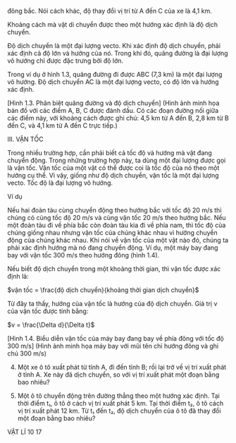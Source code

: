 đông bắc. Nói cách khác, độ thay đổi vị trí từ A đến C của xe là 4,1 km.

Khoảng cách mà vật di chuyển được theo một hướng xác định là độ dịch chuyển.

Độ dịch chuyển là một đại lượng vecto. Khi xác định độ dịch chuyển, phải xác định cả độ lớn và hướng của nó. Trong khi đó, quãng đường là đại lượng vô hướng chỉ được đặc trưng bởi độ lớn.

Trong ví dụ ở hình 1.3, quãng đường đi được ABC (7,3 km) là một đại lượng vô hướng. Độ dịch chuyển AC là một đại lượng vecto, có độ lớn và hướng xác định.

[Hình 1.3. Phân biệt quãng đường và độ dịch chuyển]
(Hình ảnh minh họa bản đồ với các điểm A, B, C được đánh dấu. Có các đoạn đường nối giữa các điểm này, với khoảng cách được ghi chú: 4,5 km từ A đến B, 2,8 km từ B đến C, và 4,1 km từ A đến C trực tiếp.)

III. VẬN TỐC

Trong nhiều trường hợp, cần phải biết cả tốc độ và hướng mà vật đang chuyển động. Trong những trường hợp này, ta dùng một đại lượng được gọi là vận tốc. Vận tốc của một vật có thể được coi là tốc độ của nó theo một hướng cụ thể. Vì vậy, giống như độ dịch chuyển, vận tốc là một đại lượng vecto. Tốc độ là đại lượng vô hướng.

Ví dụ

Nếu hai đoàn tàu cùng chuyển động theo hướng bắc với tốc độ 20 m/s thì chúng có cùng tốc độ 20 m/s và cùng vận tốc 20 m/s theo hướng bắc. Nếu một đoàn tàu đi về phía bắc còn đoàn tàu kia đi về phía nam, thì tốc độ của chúng giống nhau nhưng vận tốc của chúng khác nhau vì hướng chuyển động của chúng khác nhau. Khi nói về vận tốc của một vật nào đó, chúng ta phải xác định hướng mà nó đang chuyển động. Ví dụ, một máy bay đang bay với vận tốc 300 m/s theo hướng đông (hình 1.4).

Nếu biết độ dịch chuyển trong một khoảng thời gian, thì vận tốc được xác định là:

$vận tốc = \frac{độ dịch chuyển}{khoảng thời gian dịch chuyển}$

Từ đây ta thấy, hướng của vận tốc là hướng của độ dịch chuyển. Giá trị v của vận tốc được tính bằng:

$v = \frac{\Delta d}{\Delta t}$

[Hình 1.4. Biểu diễn vận tốc của máy bay đang bay về phía đông với tốc độ 300 m/s]
(Hình ảnh minh họa máy bay với mũi tên chỉ hướng đông và ghi chú 300 m/s)

4. Một xe ô tô xuất phát từ tỉnh A, đi đến tỉnh B; rồi lại trở về vị trí xuất phát ở tỉnh A. Xe này đã dịch chuyển, so với vị trí xuất phát một đoạn bằng bao nhiêu?

1. Một ô tô chuyển động trên đường thẳng theo một hướng xác định. Tại thời điểm t₁, ô tô ở cách vị trí xuất phát 5 km. Tại thời điểm t₂, ô tô cách vị trí xuất phát 12 km. Từ t₁ đến t₂, độ dịch chuyển của ô tô đã thay đổi một đoạn bằng bao nhiêu?

VẬT LÍ 10 17